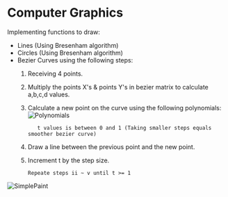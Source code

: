# Computer Graphics
Implementing functions to draw:
- Lines (Using Bresenham algorithm)
- Circles (Using Bresenham algorithm)
- Bezier Curves using the following steps:
  1. Receiving 4 points.
  2. Multiply the points X's & points Y's in bezier matrix to calculate a,b,c,d values.
  3. Calculate a new point on the curve using the following polynomials:
     ![Polynomials](https://user-images.githubusercontent.com/12692788/55683858-220ad580-594d-11e9-9050-6723b251511f.jpg)
    
    		t values is between 0 and 1 (Taking smaller steps equals smoother bezier curve)
    
   4. Draw a line between the previous point and the new point.
   5. Increment t by the step size.
   
          Repeate steps ii ~ v until t >= 1
  
![SimplePaint](https://user-images.githubusercontent.com/12692788/55684043-613a2600-594f-11e9-9557-bb54ce911255.jpg)

   
    
